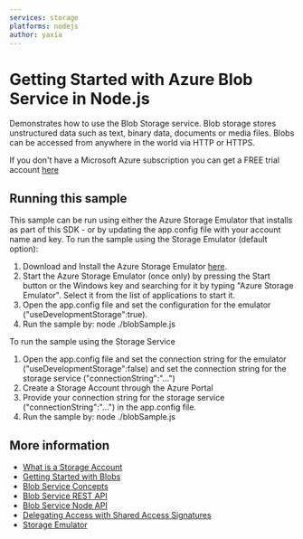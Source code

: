 ```yaml
---
services: storage
platforms: nodejs
author: yaxia
---
```


# Getting Started with Azure Blob Service in Node.js

Demonstrates how to use the Blob Storage service.
Blob storage stores unstructured data such as text, binary data, documents or media files.
Blobs can be accessed from anywhere in the world via HTTP or HTTPS.

If you don't have a Microsoft Azure subscription you can
get a FREE trial account [here](http://go.microsoft.com/fwlink/?LinkId=330212)

## Running this sample

This sample can be run using either the Azure Storage Emulator that installs as part of this SDK - or by
updating the app.config file with your account name and key.
To run the sample using the Storage Emulator (default option):

1. Download and Install the Azure Storage Emulator [here](http://azure.microsoft.com/en-us/downloads/).
2. Start the Azure Storage Emulator (once only) by pressing the Start button or the Windows key and searching for it by typing "Azure Storage Emulator". Select it from the list of applications to start it.
3. Open the app.config file and set the configuration for the emulator ("useDevelopmentStorage":true).
4. Run the sample by: node ./blobSample.js

To run the sample using the Storage Service

1. Open the app.config file and set the connection string for the emulator ("useDevelopmentStorage":false) and set the connection string for the storage service ("connectionString":"...")
2. Create a Storage Account through the Azure Portal
3. Provide your connection string for the storage service ("connectionString":"...") in the app.config file. 
4. Run the sample by: node ./blobSample.js

## More information
- [What is a Storage Account](http://azure.microsoft.com/en-us/documentation/articles/storage-whatis-account/)
- [Getting Started with Blobs](https://azure.microsoft.com/en-us/documentation/articles/storage-nodejs-how-to-use-blob-storage/)
- [Blob Service Concepts](http://msdn.microsoft.com/en-us/library/dd179376.aspx)
- [Blob Service REST API](http://msdn.microsoft.com/en-us/library/dd135733.aspx)
- [Blob Service Node API](http://azure.github.io/azure-storage-node/BlobService.html)
- [Delegating Access with Shared Access Signatures](http://azure.microsoft.com/en-us/documentation/articles/storage-dotnet-shared-access-signature-part-1/)
- [Storage Emulator](https://azure.microsoft.com/en-us/documentation/articles/storage-use-emulator/)
